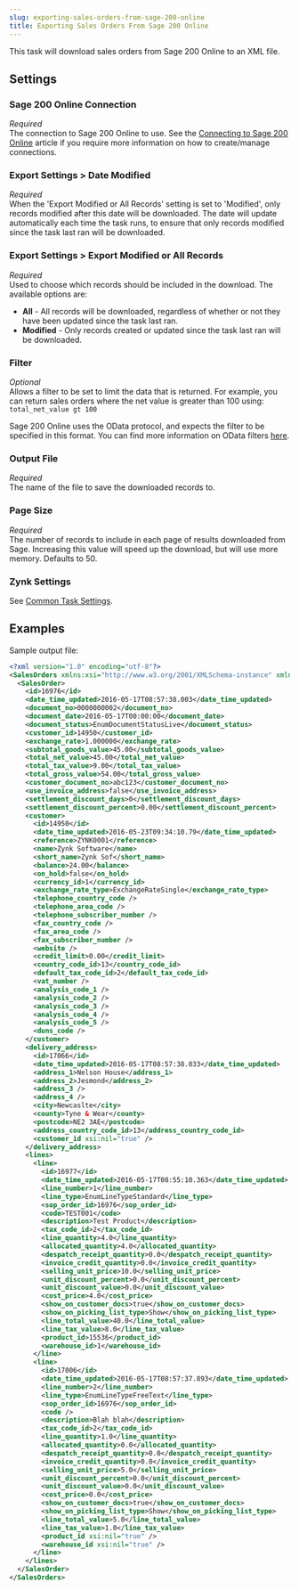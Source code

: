 ```yaml
---
slug: exporting-sales-orders-from-sage-200-online
title: Exporting Sales Orders From Sage 200 Online
---
```

This task will download sales orders from Sage 200 Online to an XML file.

## Settings
### Sage 200 Online Connection
_Required_  
The connection to Sage 200 Online to use. See the [Connecting to Sage 200 Online](connecting-to-sage-200-online) article if you require more information on how to create/manage connections.

### Export Settings > Date Modified
_Required_  
When the 'Export Modified or All Records' setting is set to 'Modified', only records modified after this date will be downloaded. The date will update automatically each time the task runs, to ensure that only records modified since the task last ran will be downloaded.

### Export Settings > Export Modified or All Records
_Required_  
Used to choose which records should be included in the download. The available options are:

* __All__ - All records will be downloaded, regardless of whether or not they have been updated since the task last ran.
* __Modified__ - Only records created or updated since the task last ran will be downloaded.

### Filter
_Optional_  
Allows a filter to be set to limit the data that is returned. For example, you can return sales orders where the net value is greater than 100 using: `total_net_value gt 100`

Sage 200 Online uses the OData protocol, and expects the filter to be specified in this format. You can find more information on OData filters [here](http://www.odata.org/getting-started/basic-tutorial/#queryData).

### Output File
_Required_  
The name of the file to save the downloaded records to.

### Page Size
_Required_  
The number of records to include in each page of results downloaded from Sage. Increasing this value will speed up the download, but will use more memory. Defaults to 50.

### Zynk Settings
See [Common Task Settings](common-task-settings).

## Examples
Sample output file:
```xml
<?xml version="1.0" encoding="utf-8"?>
<SalesOrders xmlns:xsi="http://www.w3.org/2001/XMLSchema-instance" xmlns:xsd="http://www.w3.org/2001/XMLSchema">
  <SalesOrder>
    <id>16976</id>
    <date_time_updated>2016-05-17T08:57:38.003</date_time_updated>
    <document_no>0000000002</document_no>
    <document_date>2016-05-17T00:00:00</document_date>
    <document_status>EnumDocumentStatusLive</document_status>
    <customer_id>14950</customer_id>
    <exchange_rate>1.000000</exchange_rate>
    <subtotal_goods_value>45.00</subtotal_goods_value>
    <total_net_value>45.00</total_net_value>
    <total_tax_value>9.00</total_tax_value>
    <total_gross_value>54.00</total_gross_value>
    <customer_document_no>abc123</customer_document_no>
    <use_invoice_address>false</use_invoice_address>
    <settlement_discount_days>0</settlement_discount_days>
    <settlement_discount_percent>0.00</settlement_discount_percent>
    <customer>
      <id>14950</id>
      <date_time_updated>2016-05-23T09:34:10.79</date_time_updated>
      <reference>ZYNK0001</reference>
      <name>Zynk Software</name>
      <short_name>Zynk Sof</short_name>
      <balance>24.00</balance>
      <on_hold>false</on_hold>
      <currency_id>1</currency_id>
      <exchange_rate_type>ExchangeRateSingle</exchange_rate_type>
      <telephone_country_code />
      <telephone_area_code />
      <telephone_subscriber_number />
      <fax_country_code />
      <fax_area_code />
      <fax_subscriber_number />
      <website />
      <credit_limit>0.00</credit_limit>
      <country_code_id>13</country_code_id>
      <default_tax_code_id>2</default_tax_code_id>
      <vat_number />
      <analysis_code_1 />
      <analysis_code_2 />
      <analysis_code_3 />
      <analysis_code_4 />
      <analysis_code_5 />
      <duns_code />
    </customer>
    <delivery_address>
      <id>17066</id>
      <date_time_updated>2016-05-17T08:57:38.033</date_time_updated>
      <address_1>Nelson House</address_1>
      <address_2>Jesmond</address_2>
      <address_3 />
      <address_4 />
      <city>Newcaslte</city>
      <county>Tyne & Wear</county>
      <postcode>NE2 3AE</postcode>
      <address_country_code_id>13</address_country_code_id>
      <customer_id xsi:nil="true" />
    </delivery_address>
    <lines>
      <line>
        <id>16977</id>
        <date_time_updated>2016-05-17T08:55:10.363</date_time_updated>
        <line_number>1</line_number>
        <line_type>EnumLineTypeStandard</line_type>
        <sop_order_id>16976</sop_order_id>
        <code>TEST001</code>
        <description>Test Product</description>
        <tax_code_id>2</tax_code_id>
        <line_quantity>4.0</line_quantity>
        <allocated_quantity>4.0</allocated_quantity>
        <despatch_receipt_quantity>0.0</despatch_receipt_quantity>
        <invoice_credit_quantity>0.0</invoice_credit_quantity>
        <selling_unit_price>10.0</selling_unit_price>
        <unit_discount_percent>0.0</unit_discount_percent>
        <unit_discount_value>0.0</unit_discount_value>
        <cost_price>4.0</cost_price>
        <show_on_customer_docs>true</show_on_customer_docs>
        <show_on_picking_list_type>Show</show_on_picking_list_type>
        <line_total_value>40.0</line_total_value>
        <line_tax_value>8.0</line_tax_value>
        <product_id>15536</product_id>
        <warehouse_id>1</warehouse_id>
      </line>
      <line>
        <id>17006</id>
        <date_time_updated>2016-05-17T08:57:37.893</date_time_updated>
        <line_number>2</line_number>
        <line_type>EnumLineTypeFreeText</line_type>
        <sop_order_id>16976</sop_order_id>
        <code />
        <description>Blah blah</description>
        <tax_code_id>2</tax_code_id>
        <line_quantity>1.0</line_quantity>
        <allocated_quantity>0.0</allocated_quantity>
        <despatch_receipt_quantity>0.0</despatch_receipt_quantity>
        <invoice_credit_quantity>0.0</invoice_credit_quantity>
        <selling_unit_price>5.0</selling_unit_price>
        <unit_discount_percent>0.0</unit_discount_percent>
        <unit_discount_value>0.0</unit_discount_value>
        <cost_price>0.0</cost_price>
        <show_on_customer_docs>true</show_on_customer_docs>
        <show_on_picking_list_type>Show</show_on_picking_list_type>
        <line_total_value>5.0</line_total_value>
        <line_tax_value>1.0</line_tax_value>
        <product_id xsi:nil="true" />
        <warehouse_id xsi:nil="true" />
      </line>
    </lines>
  </SalesOrder>
</SalesOrders>
```